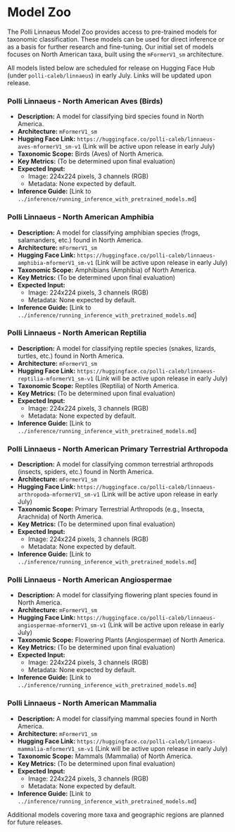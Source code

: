 # Model Zoo

The Polli Linnaeus Model Zoo provides access to pre-trained models for taxonomic classification. These models can be used for direct inference or as a basis for further research and fine-tuning. Our initial set of models focuses on North American taxa, built using the `mFormerV1_sm` architecture.

All models listed below are scheduled for release on Hugging Face Hub (under `polli-caleb/linnaeus`) in early July. Links will be updated upon release.

### Polli Linnaeus - North American Aves (Birds)

*   **Description:** A model for classifying bird species found in North America.
*   **Architecture:** `mFormerV1_sm`
*   **Hugging Face Link:** `https://huggingface.co/polli-caleb/linnaeus-aves-mformerV1_sm-v1` (Link will be active upon release in early July)
*   **Taxonomic Scope:** Birds (Aves) of North America.
*   **Key Metrics:** (To be determined upon final evaluation)
*   **Expected Input:**
    *   Image: 224x224 pixels, 3 channels (RGB)
    *   Metadata: None expected by default.
*   **Inference Guide:** [Link to `../inference/running_inference_with_pretrained_models.md`]

### Polli Linnaeus - North American Amphibia

*   **Description:** A model for classifying amphibian species (frogs, salamanders, etc.) found in North America.
*   **Architecture:** `mFormerV1_sm`
*   **Hugging Face Link:** `https://huggingface.co/polli-caleb/linnaeus-amphibia-mformerV1_sm-v1` (Link will be active upon release in early July)
*   **Taxonomic Scope:** Amphibians (Amphibia) of North America.
*   **Key Metrics:** (To be determined upon final evaluation)
*   **Expected Input:**
    *   Image: 224x224 pixels, 3 channels (RGB)
    *   Metadata: None expected by default.
*   **Inference Guide:** [Link to `../inference/running_inference_with_pretrained_models.md`]

### Polli Linnaeus - North American Reptilia

*   **Description:** A model for classifying reptile species (snakes, lizards, turtles, etc.) found in North America.
*   **Architecture:** `mFormerV1_sm`
*   **Hugging Face Link:** `https://huggingface.co/polli-caleb/linnaeus-reptilia-mformerV1_sm-v1` (Link will be active upon release in early July)
*   **Taxonomic Scope:** Reptiles (Reptilia) of North America.
*   **Key Metrics:** (To be determined upon final evaluation)
*   **Expected Input:**
    *   Image: 224x224 pixels, 3 channels (RGB)
    *   Metadata: None expected by default.
*   **Inference Guide:** [Link to `../inference/running_inference_with_pretrained_models.md`]

### Polli Linnaeus - North American Primary Terrestrial Arthropoda

*   **Description:** A model for classifying common terrestrial arthropods (insects, spiders, etc.) found in North America.
*   **Architecture:** `mFormerV1_sm`
*   **Hugging Face Link:** `https://huggingface.co/polli-caleb/linnaeus-arthropoda-mformerV1_sm-v1` (Link will be active upon release in early July)
*   **Taxonomic Scope:** Primary Terrestrial Arthropods (e.g., Insecta, Arachnida) of North America.
*   **Key Metrics:** (To be determined upon final evaluation)
*   **Expected Input:**
    *   Image: 224x224 pixels, 3 channels (RGB)
    *   Metadata: None expected by default.
*   **Inference Guide:** [Link to `../inference/running_inference_with_pretrained_models.md`]

### Polli Linnaeus - North American Angiospermae

*   **Description:** A model for classifying flowering plant species found in North America.
*   **Architecture:** `mFormerV1_sm`
*   **Hugging Face Link:** `https://huggingface.co/polli-caleb/linnaeus-angiospermae-mformerV1_sm-v1` (Link will be active upon release in early July)
*   **Taxonomic Scope:** Flowering Plants (Angiospermae) of North America.
*   **Key Metrics:** (To be determined upon final evaluation)
*   **Expected Input:**
    *   Image: 224x224 pixels, 3 channels (RGB)
    *   Metadata: None expected by default.
*   **Inference Guide:** [Link to `../inference/running_inference_with_pretrained_models.md`]

### Polli Linnaeus - North American Mammalia

*   **Description:** A model for classifying mammal species found in North America.
*   **Architecture:** `mFormerV1_sm`
*   **Hugging Face Link:** `https://huggingface.co/polli-caleb/linnaeus-mammalia-mformerV1_sm-v1` (Link will be active upon release in early July)
*   **Taxonomic Scope:** Mammals (Mammalia) of North America.
*   **Key Metrics:** (To be determined upon final evaluation)
*   **Expected Input:**
    *   Image: 224x224 pixels, 3 channels (RGB)
    *   Metadata: None expected by default.
*   **Inference Guide:** [Link to `../inference/running_inference_with_pretrained_models.md`]

Additional models covering more taxa and geographic regions are planned for future releases.
